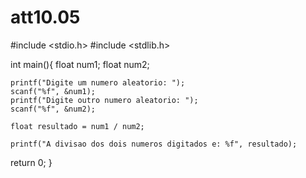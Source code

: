 # att10.05

#include <stdio.h>
#include <stdlib.h>

int main(){
	float num1;
	float num2;
	
	printf("Digite um numero aleatorio: ");
	scanf("%f", &num1);
	printf("Digite outro numero aleatorio: ");
	scanf("%f", &num2);
	
	float resultado = num1 / num2;
	
	printf("A divisao dos dois numeros digitados e: %f", resultado);
	
return 0;
}
